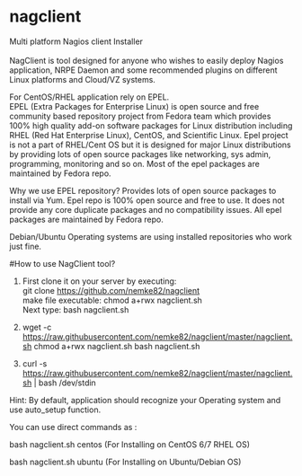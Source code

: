 # nagclient
Multi platform Nagios client Installer
<BR>
<BR>
NagClient is tool designed for anyone who wishes to easily deploy Nagios application, NRPE Daemon and some recommended plugins on different Linux platforms and Cloud/VZ systems. <BR>

For CentOS/RHEL application rely on EPEL. <BR>
EPEL (Extra Packages for Enterprise Linux) is open source and free community based repository project from Fedora team which provides 100% high quality add-on software packages for Linux distribution including RHEL (Red Hat Enterprise Linux), CentOS, and Scientific Linux. Epel project is not a part of RHEL/Cent OS but it is designed for major Linux distributions by providing lots of open source packages like networking, sys admin, programming, monitoring and so on. Most of the epel packages are maintained by Fedora repo.

Why we use EPEL repository?
Provides lots of open source packages to install via Yum.
Epel repo is 100% open source and free to use.
It does not provide any core duplicate packages and no compatibility issues.
All epel packages are maintained by Fedora repo.

Debian/Ubuntu Operating systems are using installed repositories who work just fine.

#How to use NagClient tool?

1) First clone it on your server by executing: <BR>
git clone https://github.com/nemke82/nagclient <BR>
make file executable: chmod a+rwx nagclient.sh <BR>
Next type: bash nagclient.sh <BR>

2) wget -c https://raw.githubusercontent.com/nemke82/nagclient/master/nagclient.sh
chmod a+rwx nagclient.sh
bash nagclient.sh <BR>

3) curl -s https://raw.githubusercontent.com/nemke82/nagclient/master/nagclient.sh | bash /dev/stdin

Hint: By default, application should recognize your Operating system and use auto_setup function.

You can use direct commands as :  

bash nagclient.sh centos
(For Installing on CentOS 6/7 RHEL OS)
<BR>

bash nagclient.sh ubuntu
(For Installing on Ubuntu/Debian OS)
